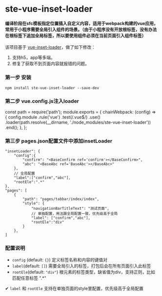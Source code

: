 
# ste-vue-inset-loader
#### 编译阶段在sfc模板指定位置插入自定义内容，适用于webpack构建的vue应用，常用于小程序需要全局引入组件的场景。（由于小程序没有开放根标签，没有办法在根标签下追加全局标签，所以要使用组件必须在当前页面引入组件标签）
该项目基于 [vue-inset-loader](https://github.com/1977474741/vue-inset-loader)，做了如下修改：
1. 支持h5，app等多端。
2. 修复了获取不到页面内容就报错的问题。

### 第一步 安装

    npm install ste-vue-inset-loader --save-dev

### 第二步 vue.config.js注入loader

const path = require('path');
module.exports = {
    chainWebpack: (config) => {
        config.module
            .rule('vue')
            .test(/\.vue$/)
            .use()
            .loader(path.resolve(__dirname, './node_modules/ste-vue-inset-loader'))
            .end();
    },
};


### 第三步 pages.json配置文件中添加insetLoader

    "insetLoader": {
        "config":{
            "confirm": "<BaseConfirm ref='confirm'></BaseConfirm>",
            "abc": "<BaseAbc ref='BaseAbc'></BaseAbc>"
        },
        // 全局配置
        "label":["confirm","abc"],
        "rootEle":".*"
    },
    "pages": [
        {
            "path": "pages/tabbar/index/index",
            "style": {
                "navigationBarTitleText": "测试页面",
                // 单独配置，用法跟全局配置一致，优先级高于全局
                "label": ["confirm","abc"],
                "rootEle":"div"
            }
        },
    ]

###  配置说明

 - `config` (default: `{}`)
    定义标签名称和内容的键值对
 - `label`(default: `[]`)
    需要全局引入的标签，打包后会在所有页面引入此标签
 - `rootEle`(default: `"div"`)
    根元素的标签类型，缺省值为div，支持正则，比如匹配任意标签 ".*"

 ✔ `label` 和 `rootEle` 支持在单独页面的style里配置，优先级高于全局配置